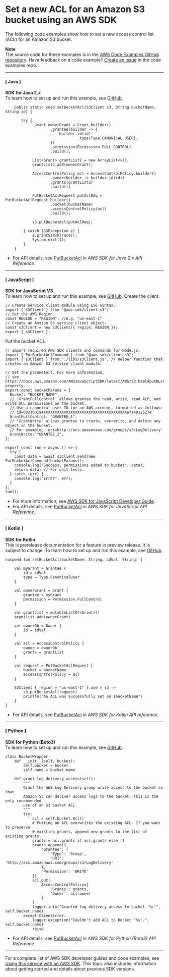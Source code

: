 # Set a new ACL for an Amazon S3 bucket using an AWS SDK<a name="example_s3_PutBucketAcl_section"></a>

The following code examples show how to set a new access control list \(ACL\) for an Amazon S3 bucket\.

**Note**  
The source code for these examples is in the [AWS Code Examples GitHub repository](https://github.com/awsdocs/aws-doc-sdk-examples)\. Have feedback on a code example? [Create an Issue](https://github.com/awsdocs/aws-doc-sdk-examples/issues/new/choose) in the code examples repo\. 

------
#### [ Java ]

**SDK for Java 2\.x**  
 To learn how to set up and run this example, see [GitHub](https://github.com/awsdocs/aws-doc-sdk-examples/tree/main/javav2/example_code/s3#readme)\. 
  

```
    public static void setBucketAcl(S3Client s3, String bucketName, String id) {

       try {
             Grant ownerGrant = Grant.builder()
                    .grantee(builder -> {
                        builder.id(id)
                                .type(Type.CANONICAL_USER);
                    })
                    .permission(Permission.FULL_CONTROL)
                    .build();

            List<Grant> grantList2 = new ArrayList<>();
            grantList2.add(ownerGrant);

            AccessControlPolicy acl = AccessControlPolicy.builder()
                    .owner(builder -> builder.id(id))
                    .grants(grantList2)
                    .build();

            PutBucketAclRequest putAclReq = PutBucketAclRequest.builder()
                    .bucket(bucketName)
                    .accessControlPolicy(acl)
                    .build();

            s3.putBucketAcl(putAclReq);

        } catch (S3Exception e) {
            e.printStackTrace();
            System.exit(1);
        }
    }
```
+  For API details, see [PutBucketAcl](https://docs.aws.amazon.com/goto/SdkForJavaV2/s3-2006-03-01/PutBucketAcl) in *AWS SDK for Java 2\.x API Reference*\. 

------
#### [ JavaScript ]

**SDK for JavaScript V3**  
 To learn how to set up and run this example, see [GitHub](https://github.com/awsdocs/aws-doc-sdk-examples/tree/main/javascriptv3/example_code/s3#code-examples)\. 
Create the client\.  

```
// Create service client module using ES6 syntax.
import { S3Client } from "@aws-sdk/client-s3";
// Set the AWS Region.
const REGION = "REGION"; //e.g. "us-east-1"
// Create an Amazon S3 service client object.
const s3Client = new S3Client({ region: REGION });
export { s3Client };
```
Put the bucket ACL\.  

```
// Import required AWS SDK clients and commands for Node.js.
import { PutBucketAclCommand } from "@aws-sdk/client-s3";
import { s3Client } from "./libs/s3Client.js"; // Helper function that creates an Amazon S3 service client module.

// Set the parameters. For more information,
// see https://docs.aws.amazon.com/AWSJavaScriptSDK/latest/AWS/S3.html#putBucketAcl-property.
export const bucketParams = {
  Bucket: "BUCKET_NAME",
  // 'GrantFullControl' allows grantee the read, write, read ACP, and write ACL permissions on the bucket.
  // Use a canonical user ID for an AWS account, formatted as follows:
  // id=002160194XXXXXXXXXXXXXXXXXXXXXXXXXXXXXXXXXXXXXa7a49125274
  GrantFullControl: "GRANTEE_1",
  // 'GrantWrite' allows grantee to create, overwrite, and delete any object in the bucket.
  // For example, 'uri=http://acs.amazonaws.com/groups/s3/LogDelivery'
  GrantWrite: "GRANTEE_2",
};

export const run = async () => {
  try {
    const data = await s3Client.send(new PutBucketAclCommand(bucketParams));
    console.log("Success, permissions added to bucket", data);
    return data; // For unit tests.
  } catch (err) {
    console.log("Error", err);
  }
};
run();
```
+  For more information, see [AWS SDK for JavaScript Developer Guide](https://docs.aws.amazon.com/sdk-for-javascript/v3/developer-guide/s3-example-access-permissions.html#s3-example-access-permissions-put-acl)\. 
+  For API details, see [PutBucketAcl](https://docs.aws.amazon.com/AWSJavaScriptSDK/v3/latest/clients/client-s3/classes/putbucketaclcommand.html) in *AWS SDK for JavaScript API Reference*\. 

------
#### [ Kotlin ]

**SDK for Kotlin**  
This is prerelease documentation for a feature in preview release\. It is subject to change\.
 To learn how to set up and run this example, see [GitHub](https://github.com/awsdocs/aws-doc-sdk-examples/tree/main/kotlin/services/s3#code-examples)\. 
  

```
suspend fun setBucketAcl(bucketName: String, idVal: String) {

    val myGrant = Grantee {
        id = idVal
        type = Type.CanonicalUser
    }

    val ownerGrant = Grant {
        grantee = myGrant
        permission = Permission.FullControl
    }

    val grantList = mutableListOf<Grant>()
    grantList.add(ownerGrant)

    val ownerOb = Owner {
        id = idVal
    }

    val acl = AccessControlPolicy {
        owner = ownerOb
        grants = grantList
    }

    val request = PutBucketAclRequest {
        bucket = bucketName
        accessControlPolicy = acl
    }

    S3Client { region = "us-east-1" }.use { s3 ->
        s3.putBucketAcl(request)
        println("An ACL was successfully set on $bucketName")
    }
}
```
+  For API details, see [PutBucketAcl](https://github.com/awslabs/aws-sdk-kotlin#generating-api-documentation) in *AWS SDK for Kotlin API reference*\. 

------
#### [ Python ]

**SDK for Python \(Boto3\)**  
 To learn how to set up and run this example, see [GitHub](https://github.com/awsdocs/aws-doc-sdk-examples/tree/main/python/example_code/s3/s3_basics#code-examples)\. 
  

```
class BucketWrapper:
    def __init__(self, bucket):
        self.bucket = bucket
        self.name = bucket.name

    def grant_log_delivery_access(self):
        """
        Grant the AWS Log Delivery group write access to the bucket so that
        Amazon S3 can deliver access logs to the bucket. This is the only recommended
        use of an S3 bucket ACL.
        """
        try:
            acl = self.bucket.Acl()
            # Putting an ACL overwrites the existing ACL. If you want to preserve
            # existing grants, append new grants to the list of existing grants.
            grants = acl.grants if acl.grants else []
            grants.append({
                'Grantee': {
                    'Type': 'Group',
                    'URI': 'http://acs.amazonaws.com/groups/s3/LogDelivery'
                },
                'Permission': 'WRITE'
            })
            acl.put(
                AccessControlPolicy={
                    'Grants': grants,
                    'Owner': acl.owner
                }
            )
            logger.info("Granted log delivery access to bucket '%s'", self.bucket.name)
        except ClientError:
            logger.exception("Couldn't add ACL to bucket '%s'.", self.bucket.name)
            raise
```
+  For API details, see [PutBucketAcl](https://docs.aws.amazon.com/goto/boto3/s3-2006-03-01/PutBucketAcl) in *AWS SDK for Python \(Boto3\) API Reference*\. 

------

For a complete list of AWS SDK developer guides and code examples, see [Using this service with an AWS SDK](UsingAWSSDK.md#sdk-general-information-section)\. This topic also includes information about getting started and details about previous SDK versions\.